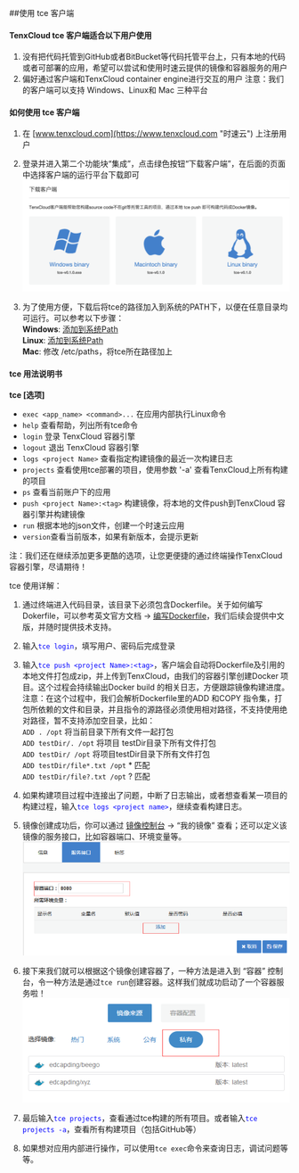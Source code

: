 ##使用 tce 客户端

#### **TenxCloud tce 客户端适合以下用户使用**
 1. 没有把代码托管到GitHub或者BitBucket等代码托管平台上，只有本地的代码或者可部署的应用，希望可以尝试和使用时速云提供的镜像和容器服务的用户
 2. 偏好通过客户端和TenxCloud container engine进行交互的用户
 注意：我们的客户端可以支持 Windows、Linux和 Mac 三种平台

#### **如何使用 tce 客户端**
1.   在 [www.tenxcloud.com](https://www.tenxcloud.com "时速云") 上注册用户
2.   登录并进入第二个功能块“集成”，点击绿色按钮“下载客户端”，在后面的页面中选择客户端的运行平台下载即可
![tce1](../images/ci/tce-1.png)

3.   为了使用方便，下载后将tce的路径加入到系统的PATH下，以便在任意目录均可运行。可以参考以下步骤：</br>
 **Windows**: [添加到系统Path](http://jingyan.baidu.com/article/db55b6099d1e0d4ba30a2fc0.html)</br>
 **Linux**:  [添加到系统Path](http://zhidao.baidu.com/link?url=psqItfkdfNFruHE9WS-phqcjqyYyyzOPHbvIquTCib_EdSTRz1Xpp4BYs0zsBxYh8yZvE-w33BdKxLKEV9nyqK)</br>
 **Mac**:  修改 /etc/paths，将tce所在路径加上

#### **tce 用法说明书**

 **tce [选项]**<br/>
*   `exec <app_name> <command>...` 在应用内部执行Linux命令
*   `help`    查看帮助，列出所有tce命令<br/>
*   `login`   登录 TenxCloud 容器引擎<br/>
*   `logout`  退出 TenxCloud 容器引擎<br/>
*   `logs <project Name>`    查看指定构建镜像的最近一次构建日志<br/>
*   `projects`  查看使用tce部署的项目，使用参数 '-a'  查看TenxCloud上所有构建的项目<br>
*   `ps`                  查看当前账户下的应用
*   `push <project Name>:<tag>`    构建镜像，将本地的文件push到TenxCloud
 容器引擎并构建镜像<br/>
*   `run` 根据本地的json文件，创建一个时速云应用
*   `version`查看当前版本，如果有新版本，会提示更新



注：我们还在继续添加更多更酷的选项，让您更便捷的通过终端操作TenxCloud 容器引擎，尽请期待！

tce 使用详解：
 1. 通过终端进入代码目录，该目录下必须包含Dockerfile。关于如何编写Dokerfile，可以参考英文官方文档 -> [编写Dockerfile](http://docs.docker.com/reference/builder/)，我们后续会提供中文版，并随时提供技术支持。
 2. 输入<span style="color: #0000ff;">`tce login`</span>，填写用户、密码后完成登录
 3. 输入<span style="color: #0000ff;">`tce push <project Name>:<tag>`</span>，客户端会自动将Dockerfile及引用的本地文件打包成zip，并上传到TenxCloud，由我们的容器引擎创建Docker 项目。这个过程会持续输出Docker build 的相关日志，方便跟踪镜像构建进度。
 注意：在这个过程中，我们会解析Dockerfile里的ADD 和COPY 指令集，打包所依赖的文件和目录，并且指令的源路径必须使用相对路径，不支持使用绝对路径，暂不支持添加空目录，比如：<br/>
 `ADD . /opt` 将当前目录下所有文件一起打包<br/>
 `ADD testDir/. /opt` 将项目 testDir目录下所有文件打包<br/>
 `ADD testDir/ /opt` 将项目testDir目录下所有文件打包<br/>
 `ADD testDir/file*.txt /opt` * 匹配<br/>
 `ADD testDir/file?.txt /opt` ? 匹配

 5. 如果构建项目过程中连接出了问题，中断了日志输出，或者想查看某一项目的构建过程，输入<span style="color: #0000ff;">`tce logs <project name>`</span>，继续查看构建日志。
 6. 镜像创建成功后，你可以通过
 [镜像控制台](https://www.tenxcloud.com/console/docker-registry) -> “我的镜像” 查看；还可以定义该镜像的服务接口，比如容器端口、环境变量等。
![tce1](/doc/v1/images/samples/port_path.png)
 5. 接下来我们就可以根据这个镜像创建容器了，一种方法是进入到 “容器”
 控制台，令一种方法是通过`tce run`创建容器。这样我们就成功启动了一个容器服务啦！
![tce1](/doc/v1/images/samples/tce_start.png)
 4. 最后输入<span style="color: #0000ff;">`tce projects`</span>，查看通过tce构建的所有项目。或者输入<span style="color: #0000ff;">`tce projects -a`</span>，查看所有构建项目（包括GitHub等）
 8. 如果想对应用内部进行操作，可以使用`tce exec`命令来查询日志，调试问题等等。
